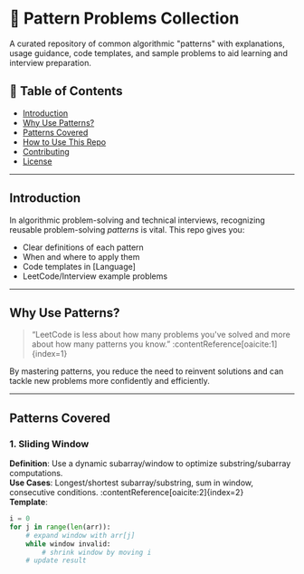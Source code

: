 # 🧩 Pattern Problems Collection

A curated repository of common algorithmic "patterns" with explanations, usage guidance, code templates, and sample problems to aid learning and interview preparation.

## 📘 Table of Contents

- [Introduction](#introduction)  
- [Why Use Patterns?](#why-use-patterns)  
- [Patterns Covered](#patterns-covered)  
- [How to Use This Repo](#how-to-use-this-repo)  
- [Contributing](#contributing)  
- [License](#license)

---

## Introduction

In algorithmic problem-solving and technical interviews, recognizing reusable problem-solving *patterns* is vital. This repo gives you:

- Clear definitions of each pattern  
- When and where to apply them  
- Code templates in [Language]  
- LeetCode/Interview example problems

---

## Why Use Patterns?

> “LeetCode is less about how many problems you've solved and more about how many patterns you know.” :contentReference[oaicite:1]{index=1}

By mastering patterns, you reduce the need to reinvent solutions and can tackle new problems more confidently and efficiently.

---

## Patterns Covered

### 1. Sliding Window  
**Definition**: Use a dynamic subarray/window to optimize substring/subarray computations.  
**Use Cases**: Longest/shortest subarray/substring, sum in window, consecutive conditions. :contentReference[oaicite:2]{index=2}  
**Template**:
```python
i = 0
for j in range(len(arr)):
    # expand window with arr[j]
    while window invalid:
        # shrink window by moving i
    # update result
